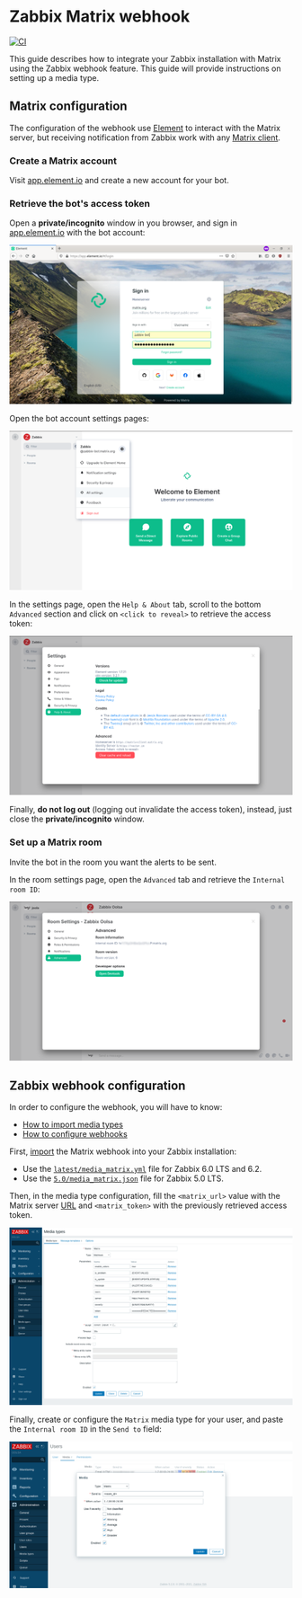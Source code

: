 # Zabbix Matrix webhook

[![CI](https://github.com/jooola/zabbix-matrix-webhook/actions/workflows/ci.yml/badge.svg)](https://github.com/jooola/zabbix-matrix-webhook/actions/workflows/ci.yml)

This guide describes how to integrate your Zabbix installation with Matrix using the Zabbix webhook feature. This guide will provide instructions on setting up a media type.

## Matrix configuration

The configuration of the webhook use [Element](https://element.io/) to interact with the Matrix server, but receiving notification from Zabbix work with any [Matrix client](https://matrix.org/clients/).

### Create a Matrix account

Visit [app.element.io](https://app.element.io/) and create a new account for your bot.

### Retrieve the bot's access token

Open a **private/incognito** window in you browser, and sign in [app.element.io](https://app.element.io) with the bot account:

![](docs/matrix_access_token1.png)

Open the bot account settings pages:

![](docs/matrix_access_token2.png)

In the settings page, open the `Help & About` tab, scroll to the bottom `Advanced` section and click on `<click to reveal>` to retrieve the access token:

![](docs/matrix_access_token3.png)

Finally, **do not log out** (logging out invalidate the access token), instead, just close the **private/incognito** window.

### Set up a Matrix room

Invite the bot in the room you want the alerts to be sent.

In the room settings page, open the `Advanced` tab and retrieve the `Internal room ID`:

![](docs/matrix_room_id1.png)

## Zabbix webhook configuration

In order to configure the webhook, you will have to know:

- [How to import media types](https://www.zabbix.com/documentation/current/manual/xml_export_import/media)
- [How to configure webhooks](https://www.zabbix.com/documentation/current/manual/config/notifications/media/webhook)

First, [import](https://www.zabbix.com/documentation/current/manual/xml_export_import/media#importing) the Matrix webhook into your Zabbix installation:

- Use the [`latest/media_matrix.yml`](latest/media_matrix.yml) file for Zabbix 6.0 LTS and 6.2.
- Use the [`5.0/media_matrix.json`](5.0/media_matrix.json) file for Zabbix 5.0 LTS.

Then, in the media type configuration, fill the `<matrix_url>` value with the Matrix server [URL](https://en.wikipedia.org/wiki/URL) and `<matrix_token>` with the previously retrieved access token.

![](docs/zabbix_media_type1.png)

Finally, create or configure the `Matrix` media type for your user, and paste the `Internal room ID` in the `Send to` field:

![](docs/zabbix_room_id1.png)
